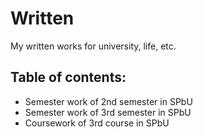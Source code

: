 # Written
My written works for university, life, etc.

## Table of contents:

* Semester work of 2nd semester in SPbU
* Semester work of 3rd semester in SPbU
* Coursework of 3rd course in SPbU

